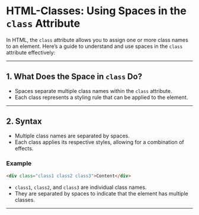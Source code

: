 # HTML-Classes: Using Spaces in the `class` Attribute

In HTML, the `class` attribute allows you to assign one or more class names to an element. Here’s a guide to understand and use spaces in the `class` attribute effectively:

---

## 1. What Does the Space in `class` Do?

- Spaces separate multiple class names within the `class` attribute.
- Each class represents a styling rule that can be applied to the element.

---

## 2. Syntax

- Multiple class names are separated by spaces.
- Each class applies its respective styles, allowing for a combination of effects.

### Example

```html
<div class="class1 class2 class3">Content</div>
```

- `class1`, `class2`, and `class3` are individual class names.
- They are separated by spaces to indicate that the element has multiple classes.

---
